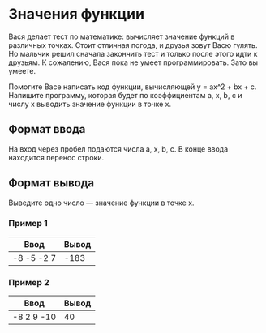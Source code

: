 # Значения функции

Вася делает тест по математике: вычисляет значение функций в различных точках. Стоит отличная погода, и друзья зовут 
Васю гулять. Но мальчик решил сначала закончить тест и только после этого идти к друзьям. К сожалению, Вася пока не умеет программировать. Зато вы умеете.

Помогите Васе написать код функции, вычисляющей   y = ax^2 + bx + c. Напишите программу, которая будет по коэффициентам
a, x, b, c и числу x выводить значение функции в точке x.

## Формат ввода

На вход через пробел подаются числа a, x, b, c. В конце ввода находится перенос строки.

## Формат вывода

Выведите одно число — значение функции в точке x.

### Пример 1

| Ввод         | Вывод  |
|--------------|--------|
| -8 -5 -2 7   | -183   |

### Пример 2

| Ввод       | Вывод |
|------------|-------|
| -8 2 9 -10 | 40    |